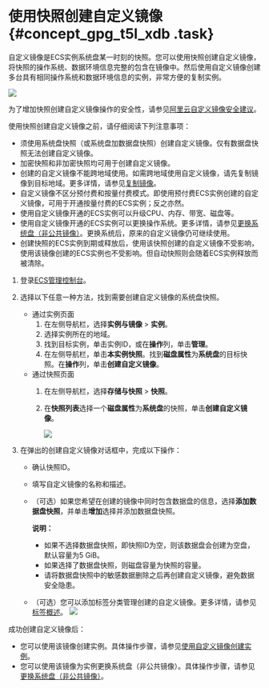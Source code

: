# 使用快照创建自定义镜像 {#concept_gpg_t5l_xdb .task}

自定义镜像是ECS实例系统盘某一时刻的快照。您可以使用快照创建自定义镜像，将快照的操作系统、数据环境信息完整的包含在镜像中。然后使用自定义镜像创建多台具有相同操作系统和数据环境信息的实例，非常方便的复制实例。

![](http://static-aliyun-doc.oss-cn-hangzhou.aliyuncs.com/assets/img/9696/15659361734584_zh-CN.png)

为了增加快照创建自定义镜像操作的安全性，请参见[阿里云自定义镜像安全建议](https://www.alibabacloud.com/help/zh/faq-detail/54903.htm?spm=a2c63.q38357.a3.3.3a4b61feRLos9d)。

使用快照创建自定义镜像之前，请仔细阅读下列注意事项：

-   须使用系统盘快照（或系统盘加数据盘快照）创建自定义镜像。仅有数据盘快照无法创建自定义镜像。
-   加密快照和非加密快照均可用于创建自定义镜像。
-   创建的自定义镜像不能跨地域使用。如需跨地域使用自定义镜像，请先复制镜像到目标地域。更多详情，请参见[复制镜像](intl.zh-CN/镜像/自定义镜像/复制镜像.md#)。
-   自定义镜像不区分预付费和按量付费模式。即使用预付费ECS实例创建的自定义镜像，可用于开通按量付费的ECS实例；反之亦然。
-   使用自定义镜像开通的ECS实例可以升级CPU、内存、带宽、磁盘等。
-   使用自定义镜像开通的ECS实例可以更换操作系统。更多详情，请参见[更换系统盘（非公共镜像）](intl.zh-CN/块存储/云盘/更换系统盘/更换系统盘（非公共镜像）.md#)。更换系统后，原来的自定义镜像仍可继续使用。
-   创建快照的ECS实例到期或释放后，使用该快照创建的自定义镜像不受影响，使用该镜像创建的ECS实例也不受影响。但自动快照则会随着ECS实例释放而被清除。

1.  登录[ECS管理控制台](https://ecs.console.aliyun.com)。
2.  选择以下任意一种方法，找到需要创建自定义镜像的系统盘快照。 
    -   通过实例页面
        1.  在左侧导航栏，选择**实例与镜像** \> **实例**。
        2.  选择实例所在的地域。
        3.  找到目标实例，单击实例ID，或在**操作**列，单击**管理**。
        4.  在左侧导航栏，单击**本实例快照**。找到**磁盘属性**为**系统盘**的目标快照。在**操作**列，单击**创建自定义镜像**。
    -   通过快照页面
        1.  在左侧导航栏，选择**存储与快照** \> **快照**。
        2.  在**快照列表**选择一个**磁盘属性**为**系统盘**的快照，单击**创建自定义镜像**。

            ![](http://static-aliyun-doc.oss-cn-hangzhou.aliyuncs.com/assets/img/9696/15659361734593_zh-CN.png)

3.  在弹出的创建自定义镜像对话框中，完成以下操作： 

    -   确认快照ID。
    -   填写自定义镜像的名称和描述。
    -   （可选）如果您希望在创建的镜像中同时包含数据盘的信息，选择**添加数据盘快照**，并单击**增加**选择并添加数据盘快照。

        **说明：** 

        -   如果不选择数据盘快照，即快照ID为空，则该数据盘会创建为空盘，默认容量为5 GiB。
        -   如果选择了数据盘快照，则磁盘容量为快照的容量。
        -   请将数据盘快照中的敏感数据删除之后再创建自定义镜像，避免数据安全隐患。
    -   （可选）您可以添加标签分类管理创建的自定义镜像。更多详情，请参见[标签概述](../intl.zh-CN/标签与资源/标签/标签概述.md#)。
    ![](http://static-aliyun-doc.oss-cn-hangzhou.aliyuncs.com/assets/img/9696/156593617341259_zh-CN.png)


成功创建自定义镜像后：

-   您可以使用该镜像创建实例。具体操作步骤，请参见[使用自定义镜像创建实例](intl.zh-CN/实例/创建实例/使用自定义镜像创建实例.md#)。
-   您可以使用该镜像为实例更换系统盘（非公共镜像）。具体操作步骤，请参见[更换系统盘（非公共镜像）](intl.zh-CN/块存储/云盘/更换系统盘/更换系统盘（非公共镜像）.md#)。

